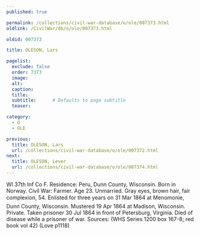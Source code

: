 ```yaml
---
published: true

permalink: /collections/civil-war-database/o/ole/007373.html
oldlink: /CivilWar/db/o/ole/007373.html

oldid: 007373

title: OLESON, Lars

pagelist:
  exclude: false
  order: 7373
  image: 
  alt:
  caption:
  title:
  subtitle:      # Defaults to page subtitle
  teaser:

category: 
  - O 
  - OLE

previous:
  title: OLESON, Lars
  url: /collections/civil-war-database/o/ole/007372.html  
next:
  title: OLESON, Lever
  url: /collections/civil-war-database/o/ole/007374.html   
---
```

WI 37th Inf Co F. Residence: Peru, Dunn County, Wisconsin. Born in Norway. Civil War: Farmer. Age 23. Unmarried. Gray eyes, brown hair, fair complexion, 5&#146;4&#148;. Enlisted for three years on 31 Mar 1864 at Menomonie, Dunn County, Wisconsin. Mustered 19 Apr 1864 at Madison, Wisconsin. Private. Taken prisoner 30 Jul 1864 in front of Petersburg, Virginia. Died of disease while a prisoner of war. Sources: (WHS Series 1200 box 167-8; red book vol 42) (Love p1118)